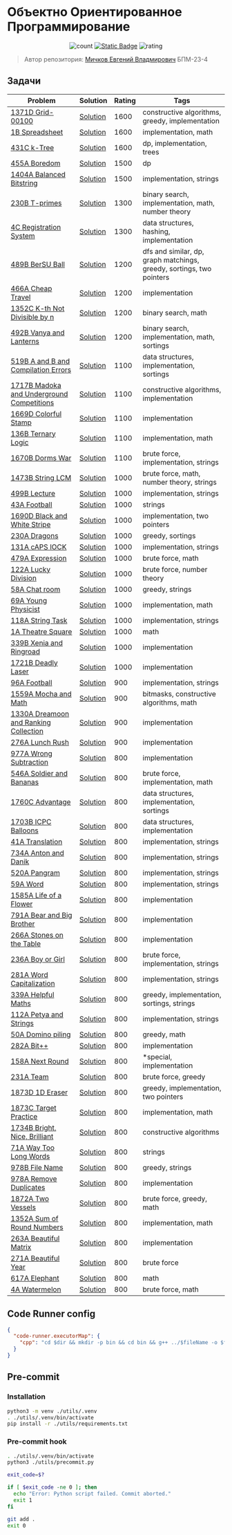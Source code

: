 # Объектно Ориентированное Программирование

<div align=center>

  ![count](https://img.shields.io/badge/Решено_задач-65-blue?style=for-the-badge)
  [![Static Badge](https://img.shields.io/badge/CodeForces_--_ParzivalEugene-black?style=for-the-badge&logo=codeforces&logoColor=white)](https://codeforces.com/profile/ParzivalEugene)
  ![rating](https://img.shields.io/badge/Средний_рейтинг-970-red?style=for-the-badge)

</div>

> Автор репозитория: [Мичков Евгений Владмирович](https://links.michkoff.com) БПМ-23-4

## Задачи

<!-- Start table -->
| Problem | Solution | Rating | Tags |
| --- | --- | --- | --- |
| [1371D Grid-00100](https://codeforces.com/problemset/problem/1371/D) | [Solution](https://github.com/ParzivalEugene/misis2024s-23-04-michkov-e-v/blob/master/prj.codeforces/1371d.cpp) | 1600 | constructive algorithms, greedy, implementation |
| [1B Spreadsheet](https://codeforces.com/problemset/problem/1/B) | [Solution](https://github.com/ParzivalEugene/misis2024s-23-04-michkov-e-v/blob/master/prj.codeforces/0001b.cpp) | 1600 | implementation, math |
| [431C k-Tree](https://codeforces.com/problemset/problem/431/C) | [Solution](https://github.com/ParzivalEugene/misis2024s-23-04-michkov-e-v/blob/master/prj.codeforces/0431c.cpp) | 1600 | dp, implementation, trees |
| [455A Boredom](https://codeforces.com/problemset/problem/455/A) | [Solution](https://github.com/ParzivalEugene/misis2024s-23-04-michkov-e-v/blob/master/prj.codeforces/0455a.cpp) | 1500 | dp |
| [1404A Balanced Bitstring](https://codeforces.com/problemset/problem/1404/A) | [Solution](https://github.com/ParzivalEugene/misis2024s-23-04-michkov-e-v/blob/master/prj.codeforces/1404a.cpp) | 1500 | implementation, strings |
| [230B T-primes](https://codeforces.com/problemset/problem/230/B) | [Solution](https://github.com/ParzivalEugene/misis2024s-23-04-michkov-e-v/blob/master/prj.codeforces/0230b.cpp) | 1300 | binary search, implementation, math, number theory |
| [4C Registration System](https://codeforces.com/problemset/problem/4/C) | [Solution](https://github.com/ParzivalEugene/misis2024s-23-04-michkov-e-v/blob/master/prj.codeforces/0004c.cpp) | 1300 | data structures, hashing, implementation |
| [489B BerSU Ball](https://codeforces.com/problemset/problem/489/B) | [Solution](https://github.com/ParzivalEugene/misis2024s-23-04-michkov-e-v/blob/master/prj.codeforces/0489b.cpp) | 1200 | dfs and similar, dp, graph matchings, greedy, sortings, two pointers |
| [466A Cheap Travel](https://codeforces.com/problemset/problem/466/A) | [Solution](https://github.com/ParzivalEugene/misis2024s-23-04-michkov-e-v/blob/master/prj.codeforces/0466a.cpp) | 1200 | implementation |
| [1352C K-th Not Divisible by n](https://codeforces.com/problemset/problem/1352/C) | [Solution](https://github.com/ParzivalEugene/misis2024s-23-04-michkov-e-v/blob/master/prj.codeforces/1352c.cpp) | 1200 | binary search, math |
| [492B Vanya and Lanterns](https://codeforces.com/problemset/problem/492/B) | [Solution](https://github.com/ParzivalEugene/misis2024s-23-04-michkov-e-v/blob/master/prj.codeforces/0492b.cpp) | 1200 | binary search, implementation, math, sortings |
| [519B A and B and Compilation Errors](https://codeforces.com/problemset/problem/519/B) | [Solution](https://github.com/ParzivalEugene/misis2024s-23-04-michkov-e-v/blob/master/prj.codeforces/0519b.cpp) | 1100 | data structures, implementation, sortings |
| [1717B Madoka and Underground Competitions](https://codeforces.com/problemset/problem/1717/B) | [Solution](https://github.com/ParzivalEugene/misis2024s-23-04-michkov-e-v/blob/master/prj.codeforces/1717b.cpp) | 1100 | constructive algorithms, implementation |
| [1669D Colorful Stamp](https://codeforces.com/problemset/problem/1669/D) | [Solution](https://github.com/ParzivalEugene/misis2024s-23-04-michkov-e-v/blob/master/prj.codeforces/1669d.cpp) | 1100 | implementation |
| [136B Ternary Logic](https://codeforces.com/problemset/problem/136/B) | [Solution](https://github.com/ParzivalEugene/misis2024s-23-04-michkov-e-v/blob/master/prj.codeforces/0136b.cpp) | 1100 | implementation, math |
| [1670B Dorms War](https://codeforces.com/problemset/problem/1670/B) | [Solution](https://github.com/ParzivalEugene/misis2024s-23-04-michkov-e-v/blob/master/prj.codeforces/1670b.cpp) | 1100 | brute force, implementation, strings |
| [1473B String LCM](https://codeforces.com/problemset/problem/1473/B) | [Solution](https://github.com/ParzivalEugene/misis2024s-23-04-michkov-e-v/blob/master/prj.codeforces/1473b.cpp) | 1000 | brute force, math, number theory, strings |
| [499B Lecture](https://codeforces.com/problemset/problem/499/B) | [Solution](https://github.com/ParzivalEugene/misis2024s-23-04-michkov-e-v/blob/master/prj.codeforces/0499b.cpp) | 1000 | implementation, strings |
| [43A Football](https://codeforces.com/problemset/problem/43/A) | [Solution](https://github.com/ParzivalEugene/misis2024s-23-04-michkov-e-v/blob/master/prj.codeforces/0043a.cpp) | 1000 | strings |
| [1690D Black and White Stripe](https://codeforces.com/problemset/problem/1690/D) | [Solution](https://github.com/ParzivalEugene/misis2024s-23-04-michkov-e-v/blob/master/prj.codeforces/1690d.cpp) | 1000 | implementation, two pointers |
| [230A Dragons](https://codeforces.com/problemset/problem/230/A) | [Solution](https://github.com/ParzivalEugene/misis2024s-23-04-michkov-e-v/blob/master/prj.codeforces/0230a.cpp) | 1000 | greedy, sortings |
| [131A cAPS lOCK](https://codeforces.com/problemset/problem/131/A) | [Solution](https://github.com/ParzivalEugene/misis2024s-23-04-michkov-e-v/blob/master/prj.codeforces/0131a.cpp) | 1000 | implementation, strings |
| [479A Expression](https://codeforces.com/problemset/problem/479/A) | [Solution](https://github.com/ParzivalEugene/misis2024s-23-04-michkov-e-v/blob/master/prj.codeforces/0479a.cpp) | 1000 | brute force, math |
| [122A Lucky Division](https://codeforces.com/problemset/problem/122/A) | [Solution](https://github.com/ParzivalEugene/misis2024s-23-04-michkov-e-v/blob/master/prj.codeforces/0122a.cpp) | 1000 | brute force, number theory |
| [58A Chat room](https://codeforces.com/problemset/problem/58/A) | [Solution](https://github.com/ParzivalEugene/misis2024s-23-04-michkov-e-v/blob/master/prj.codeforces/0058a.cpp) | 1000 | greedy, strings |
| [69A Young Physicist](https://codeforces.com/problemset/problem/69/A) | [Solution](https://github.com/ParzivalEugene/misis2024s-23-04-michkov-e-v/blob/master/prj.codeforces/0069a.cpp) | 1000 | implementation, math |
| [118A String Task](https://codeforces.com/problemset/problem/118/A) | [Solution](https://github.com/ParzivalEugene/misis2024s-23-04-michkov-e-v/blob/master/prj.codeforces/0118a.cpp) | 1000 | implementation, strings |
| [1A Theatre Square](https://codeforces.com/problemset/problem/1/A) | [Solution](https://github.com/ParzivalEugene/misis2024s-23-04-michkov-e-v/blob/master/prj.codeforces/0001a.cpp) | 1000 | math |
| [339B Xenia and Ringroad](https://codeforces.com/problemset/problem/339/B) | [Solution](https://github.com/ParzivalEugene/misis2024s-23-04-michkov-e-v/blob/master/prj.codeforces/0339b.cpp) | 1000 | implementation |
| [1721B Deadly Laser](https://codeforces.com/problemset/problem/1721/B) | [Solution](https://github.com/ParzivalEugene/misis2024s-23-04-michkov-e-v/blob/master/prj.codeforces/1721b.cpp) | 1000 | implementation |
| [96A Football](https://codeforces.com/problemset/problem/96/A) | [Solution](https://github.com/ParzivalEugene/misis2024s-23-04-michkov-e-v/blob/master/prj.codeforces/0096a.cpp) | 900 | implementation, strings |
| [1559A Mocha and Math](https://codeforces.com/problemset/problem/1559/A) | [Solution](https://github.com/ParzivalEugene/misis2024s-23-04-michkov-e-v/blob/master/prj.codeforces/1559a.cpp) | 900 | bitmasks, constructive algorithms, math |
| [1330A Dreamoon and Ranking Collection](https://codeforces.com/problemset/problem/1330/A) | [Solution](https://github.com/ParzivalEugene/misis2024s-23-04-michkov-e-v/blob/master/prj.codeforces/1330a.cpp) | 900 | implementation |
| [276A Lunch Rush](https://codeforces.com/problemset/problem/276/A) | [Solution](https://github.com/ParzivalEugene/misis2024s-23-04-michkov-e-v/blob/master/prj.codeforces/0276a.cpp) | 900 | implementation |
| [977A Wrong Subtraction](https://codeforces.com/problemset/problem/977/A) | [Solution](https://github.com/ParzivalEugene/misis2024s-23-04-michkov-e-v/blob/master/prj.codeforces/0977a.cpp) | 800 | implementation |
| [546A Soldier and Bananas](https://codeforces.com/problemset/problem/546/A) | [Solution](https://github.com/ParzivalEugene/misis2024s-23-04-michkov-e-v/blob/master/prj.codeforces/0546a.cpp) | 800 | brute force, implementation, math |
| [1760C Advantage](https://codeforces.com/problemset/problem/1760/C) | [Solution](https://github.com/ParzivalEugene/misis2024s-23-04-michkov-e-v/blob/master/prj.codeforces/1760c.cpp) | 800 | data structures, implementation, sortings |
| [1703B ICPC Balloons](https://codeforces.com/problemset/problem/1703/B) | [Solution](https://github.com/ParzivalEugene/misis2024s-23-04-michkov-e-v/blob/master/prj.codeforces/1703b.cpp) | 800 | data structures, implementation |
| [41A Translation](https://codeforces.com/problemset/problem/41/A) | [Solution](https://github.com/ParzivalEugene/misis2024s-23-04-michkov-e-v/blob/master/prj.codeforces/0041a.cpp) | 800 | implementation, strings |
| [734A Anton and Danik](https://codeforces.com/problemset/problem/734/A) | [Solution](https://github.com/ParzivalEugene/misis2024s-23-04-michkov-e-v/blob/master/prj.codeforces/0734a.cpp) | 800 | implementation, strings |
| [520A Pangram](https://codeforces.com/problemset/problem/520/A) | [Solution](https://github.com/ParzivalEugene/misis2024s-23-04-michkov-e-v/blob/master/prj.codeforces/0520a.cpp) | 800 | implementation, strings |
| [59A Word](https://codeforces.com/problemset/problem/59/A) | [Solution](https://github.com/ParzivalEugene/misis2024s-23-04-michkov-e-v/blob/master/prj.codeforces/0059a.cpp) | 800 | implementation, strings |
| [1585A Life of a Flower](https://codeforces.com/problemset/problem/1585/A) | [Solution](https://github.com/ParzivalEugene/misis2024s-23-04-michkov-e-v/blob/master/prj.codeforces/1585a.cpp) | 800 | implementation |
| [791A Bear and Big Brother](https://codeforces.com/problemset/problem/791/A) | [Solution](https://github.com/ParzivalEugene/misis2024s-23-04-michkov-e-v/blob/master/prj.codeforces/0791a.cpp) | 800 | implementation |
| [266A Stones on the Table](https://codeforces.com/problemset/problem/266/A) | [Solution](https://github.com/ParzivalEugene/misis2024s-23-04-michkov-e-v/blob/master/prj.codeforces/0266a.cpp) | 800 | implementation |
| [236A Boy or Girl](https://codeforces.com/problemset/problem/236/A) | [Solution](https://github.com/ParzivalEugene/misis2024s-23-04-michkov-e-v/blob/master/prj.codeforces/0236a.cpp) | 800 | brute force, implementation, strings |
| [281A Word Capitalization](https://codeforces.com/problemset/problem/281/A) | [Solution](https://github.com/ParzivalEugene/misis2024s-23-04-michkov-e-v/blob/master/prj.codeforces/0281a.cpp) | 800 | implementation, strings |
| [339A Helpful Maths](https://codeforces.com/problemset/problem/339/A) | [Solution](https://github.com/ParzivalEugene/misis2024s-23-04-michkov-e-v/blob/master/prj.codeforces/0339a.cpp) | 800 | greedy, implementation, sortings, strings |
| [112A Petya and Strings](https://codeforces.com/problemset/problem/112/A) | [Solution](https://github.com/ParzivalEugene/misis2024s-23-04-michkov-e-v/blob/master/prj.codeforces/0112a.cpp) | 800 | implementation, strings |
| [50A Domino piling](https://codeforces.com/problemset/problem/50/A) | [Solution](https://github.com/ParzivalEugene/misis2024s-23-04-michkov-e-v/blob/master/prj.codeforces/0050a.cpp) | 800 | greedy, math |
| [282A Bit++](https://codeforces.com/problemset/problem/282/A) | [Solution](https://github.com/ParzivalEugene/misis2024s-23-04-michkov-e-v/blob/master/prj.codeforces/0282a.cpp) | 800 | implementation |
| [158A Next Round](https://codeforces.com/problemset/problem/158/A) | [Solution](https://github.com/ParzivalEugene/misis2024s-23-04-michkov-e-v/blob/master/prj.codeforces/0158a.cpp) | 800 | *special, implementation |
| [231A Team](https://codeforces.com/problemset/problem/231/A) | [Solution](https://github.com/ParzivalEugene/misis2024s-23-04-michkov-e-v/blob/master/prj.codeforces/0231a.cpp) | 800 | brute force, greedy |
| [1873D 1D Eraser](https://codeforces.com/problemset/problem/1873/D) | [Solution](https://github.com/ParzivalEugene/misis2024s-23-04-michkov-e-v/blob/master/prj.codeforces/1873d.cpp) | 800 | greedy, implementation, two pointers |
| [1873C Target Practice](https://codeforces.com/problemset/problem/1873/C) | [Solution](https://github.com/ParzivalEugene/misis2024s-23-04-michkov-e-v/blob/master/prj.codeforces/1873c.cpp) | 800 | implementation, math |
| [1734B Bright, Nice, Brilliant](https://codeforces.com/problemset/problem/1734/B) | [Solution](https://github.com/ParzivalEugene/misis2024s-23-04-michkov-e-v/blob/master/prj.codeforces/1734b.cpp) | 800 | constructive algorithms |
| [71A Way Too Long Words](https://codeforces.com/problemset/problem/71/A) | [Solution](https://github.com/ParzivalEugene/misis2024s-23-04-michkov-e-v/blob/master/prj.codeforces/0071a.cpp) | 800 | strings |
| [978B File Name](https://codeforces.com/problemset/problem/978/B) | [Solution](https://github.com/ParzivalEugene/misis2024s-23-04-michkov-e-v/blob/master/prj.codeforces/0978b.cpp) | 800 | greedy, strings |
| [978A Remove Duplicates](https://codeforces.com/problemset/problem/978/A) | [Solution](https://github.com/ParzivalEugene/misis2024s-23-04-michkov-e-v/blob/master/prj.codeforces/0978a.cpp) | 800 | implementation |
| [1872A Two Vessels](https://codeforces.com/problemset/problem/1872/A) | [Solution](https://github.com/ParzivalEugene/misis2024s-23-04-michkov-e-v/blob/master/prj.codeforces/1872a.cpp) | 800 | brute force, greedy, math |
| [1352A Sum of Round Numbers](https://codeforces.com/problemset/problem/1352/A) | [Solution](https://github.com/ParzivalEugene/misis2024s-23-04-michkov-e-v/blob/master/prj.codeforces/1352a.cpp) | 800 | implementation, math |
| [263A Beautiful Matrix](https://codeforces.com/problemset/problem/263/A) | [Solution](https://github.com/ParzivalEugene/misis2024s-23-04-michkov-e-v/blob/master/prj.codeforces/0263a.cpp) | 800 | implementation |
| [271A Beautiful Year](https://codeforces.com/problemset/problem/271/A) | [Solution](https://github.com/ParzivalEugene/misis2024s-23-04-michkov-e-v/blob/master/prj.codeforces/0271a.cpp) | 800 | brute force |
| [617A Elephant](https://codeforces.com/problemset/problem/617/A) | [Solution](https://github.com/ParzivalEugene/misis2024s-23-04-michkov-e-v/blob/master/prj.codeforces/0617a.cpp) | 800 | math |
| [4A Watermelon](https://codeforces.com/problemset/problem/4/A) | [Solution](https://github.com/ParzivalEugene/misis2024s-23-04-michkov-e-v/blob/master/prj.codeforces/0004a.cpp) | 800 | brute force, math |
<!-- End table -->

## Code Runner config

```json
{
  "code-runner.executorMap": {
    "cpp": "cd $dir && mkdir -p bin && cd bin && g++ ../$fileName -o $fileNameWithoutExt && ./$fileNameWithoutExt"
  }
}
```

## Pre-commit

### Installation

```bash
python3 -m venv ./utils/.venv
. ./utils/.venv/bin/activate
pip install -r ./utils/requirements.txt
```

### Pre-commit hook

```bash
. ./utils/.venv/bin/activate
python3 ./utils/precommit.py

exit_code=$?

if [ $exit_code -ne 0 ]; then
  echo "Error: Python script failed. Commit aborted."
  exit 1
fi

git add .
exit 0
```
